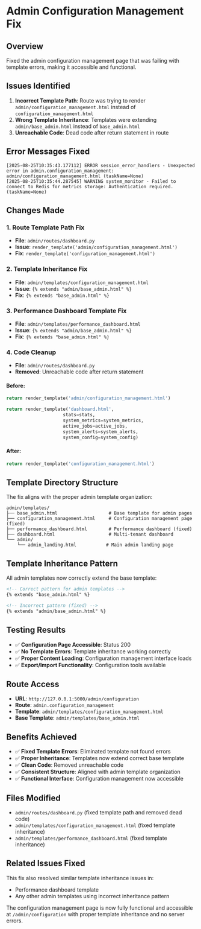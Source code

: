 # Admin Configuration Management Fix

## Overview
Fixed the admin configuration management page that was failing with template errors, making it accessible and functional.

## Issues Identified
1. **Incorrect Template Path**: Route was trying to render `admin/configuration_management.html` instead of `configuration_management.html`
2. **Wrong Template Inheritance**: Templates were extending `admin/base_admin.html` instead of `base_admin.html`
3. **Unreachable Code**: Dead code after return statement in route

## Error Messages Fixed
```
[2025-08-25T10:35:43.177112] ERROR session_error_handlers - Unexpected error in admin.configuration_management: admin/configuration_management.html (taskName=None)
[2025-08-25T10:35:44.287545] WARNING system_monitor - Failed to connect to Redis for metrics storage: Authentication required. (taskName=None)
```

## Changes Made

### 1. Route Template Path Fix
- **File**: `admin/routes/dashboard.py`
- **Issue**: `render_template('admin/configuration_management.html')`
- **Fix**: `render_template('configuration_management.html')`

### 2. Template Inheritance Fix
- **File**: `admin/templates/configuration_management.html`
- **Issue**: `{% extends "admin/base_admin.html" %}`
- **Fix**: `{% extends "base_admin.html" %}`

### 3. Performance Dashboard Template Fix
- **File**: `admin/templates/performance_dashboard.html`
- **Issue**: `{% extends "admin/base_admin.html" %}`
- **Fix**: `{% extends "base_admin.html" %}`

### 4. Code Cleanup
- **File**: `admin/routes/dashboard.py`
- **Removed**: Unreachable code after return statement

#### Before:
```python
return render_template('admin/configuration_management.html')

return render_template('dashboard.html', 
                     stats=stats, 
                     system_metrics=system_metrics,
                     active_jobs=active_jobs,
                     system_alerts=system_alerts,
                     system_config=system_config)
```

#### After:
```python
return render_template('configuration_management.html')
```

## Template Directory Structure
The fix aligns with the proper admin template organization:

```
admin/templates/
├── base_admin.html                   # Base template for admin pages
├── configuration_management.html     # Configuration management page (fixed)
├── performance_dashboard.html        # Performance dashboard (fixed)
├── dashboard.html                    # Multi-tenant dashboard
└── admin/
    └── admin_landing.html           # Main admin landing page
```

## Template Inheritance Pattern
All admin templates now correctly extend the base template:

```html
<!-- Correct pattern for admin templates -->
{% extends "base_admin.html" %}

<!-- Incorrect pattern (fixed) -->
{% extends "admin/base_admin.html" %}
```

## Testing Results
- ✅ **Configuration Page Accessible**: Status 200
- ✅ **No Template Errors**: Template inheritance working correctly
- ✅ **Proper Content Loading**: Configuration management interface loads
- ✅ **Export/Import Functionality**: Configuration tools available

## Route Access
- **URL**: `http://127.0.0.1:5000/admin/configuration`
- **Route**: `admin.configuration_management`
- **Template**: `admin/templates/configuration_management.html`
- **Base Template**: `admin/templates/base_admin.html`

## Benefits Achieved
- ✅ **Fixed Template Errors**: Eliminated template not found errors
- ✅ **Proper Inheritance**: Templates now extend correct base template
- ✅ **Clean Code**: Removed unreachable code
- ✅ **Consistent Structure**: Aligned with admin template organization
- ✅ **Functional Interface**: Configuration management now accessible

## Files Modified
- `admin/routes/dashboard.py` (fixed template path and removed dead code)
- `admin/templates/configuration_management.html` (fixed template inheritance)
- `admin/templates/performance_dashboard.html` (fixed template inheritance)

## Related Issues Fixed
This fix also resolved similar template inheritance issues in:
- Performance dashboard template
- Any other admin templates using incorrect inheritance pattern

The configuration management page is now fully functional and accessible at `/admin/configuration` with proper template inheritance and no server errors.